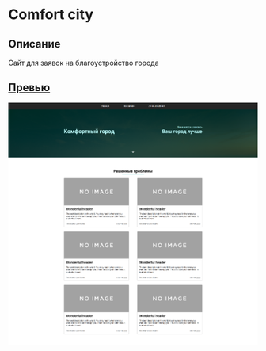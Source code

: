 # Comfort city

## Описание

Сайт для заявок на благоустройство города

## [Превью](https://slpakkie.github.io/frontend/comfort-city/Landing.html)

![full-preview](preview.png?raw=true)

